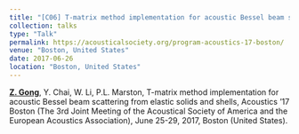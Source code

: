```yaml
---
title: "[C06] T-matrix method implementation for acoustic Bessel beam scattering from elastic solids and shells"
collection: talks
type: "Talk"
permalink: https://acousticalsociety.org/program-acoustics-17-boston/
venue: "Boston, United States"
date: 2017-06-26
location: "Boston, United States"
---
```


<u><b>Z. Gong</b></u>, Y. Chai, W. Li, P.L. Marston, T-matrix method implementation for acoustic Bessel beam scattering from elastic solids and shells, Acoustics ’17 Boston (The 3rd Joint Meeting of the Acoustical Society of America and the European Acoustics Association), June 25-29, 2017, Boston (United States).
